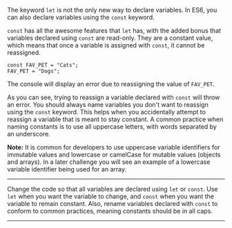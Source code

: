 <div class="challenge-instructions es6"><div><section id="description">
<p>The keyword <code>let</code> is not the only new way to declare variables. In ES6, you can also declare variables using the <code>const</code> keyword.</p>
<p><code>const</code> has all the awesome features that <code>let</code> has, with the added bonus that variables declared using <code>const</code> are read-only. They are a constant value, which means that once a variable is assigned with <code>const</code>, it cannot be reassigned.</p>
<pre class="language-js"><code class="language-js"><span class="token keyword">const</span> <span class="token constant">FAV_PET</span> <span class="token operator">=</span> <span class="token string">"Cats"</span><span class="token punctuation">;</span>
<span class="token constant">FAV_PET</span> <span class="token operator">=</span> <span class="token string">"Dogs"</span><span class="token punctuation">;</span>
</code></pre>
<p>The console will display an error due to reassigning the value of <code>FAV_PET</code>.</p>
<p>As you can see, trying to reassign a variable declared with <code>const</code> will throw an error. You should always name variables you don't want to reassign using the <code>const</code> keyword. This helps when you accidentally attempt to reassign a variable that is meant to stay constant. A common practice when naming constants is to use all uppercase letters, with words separated by an underscore.</p>
<p><strong>Note:</strong> It is common for developers to use uppercase variable identifiers for immutable values and lowercase or camelCase for mutable values (objects and arrays). In a later challenge you will see an example of a lowercase variable identifier being used for an array.</p>
</section></div><hr/><div><section id="instructions">
<p>Change the code so that all variables are declared using <code>let</code> or <code>const</code>. Use <code>let</code> when you want the variable to change, and <code>const</code> when you want the variable to remain constant. Also, rename variables declared with <code>const</code> to conform to common practices, meaning constants should be in all caps.</p>
</section></div><hr/></div>